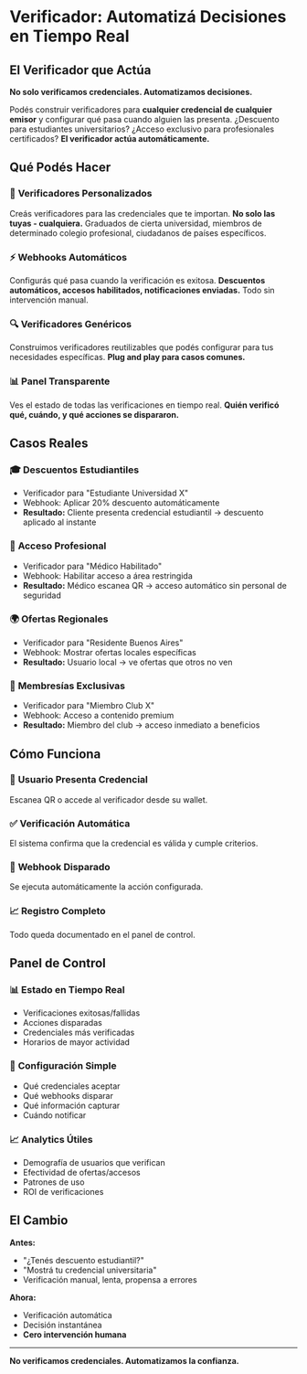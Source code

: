 # Verificador: Automatizá Decisiones en Tiempo Real

## El Verificador que Actúa

**No solo verificamos credenciales. Automatizamos decisiones.**

Podés construir verificadores para **cualquier credencial de cualquier emisor** y configurar qué pasa cuando alguien las presenta. ¿Descuento para estudiantes universitarios? ¿Acceso exclusivo para profesionales certificados? **El verificador actúa automáticamente.**

## Qué Podés Hacer

### 🎯 **Verificadores Personalizados**
Creás verificadores para las credenciales que te importan. **No solo las tuyas - cualquiera.** Graduados de cierta universidad, miembros de determinado colegio profesional, ciudadanos de países específicos.

### ⚡ **Webhooks Automáticos**
Configurás qué pasa cuando la verificación es exitosa. **Descuentos automáticos, accesos habilitados, notificaciones enviadas.** Todo sin intervención manual.

### 🔍 **Verificadores Genéricos**
Construimos verificadores reutilizables que podés configurar para tus necesidades específicas. **Plug and play para casos comunes.**

### 📊 **Panel Transparente**
Ves el estado de todas las verificaciones en tiempo real. **Quién verificó qué, cuándo, y qué acciones se dispararon.**

## Casos Reales

### 🎓 **Descuentos Estudiantiles**
- Verificador para "Estudiante Universidad X"
- Webhook: Aplicar 20% descuento automáticamente
- **Resultado:** Cliente presenta credencial estudiantil → descuento aplicado al instante

### 🏥 **Acceso Profesional**
- Verificador para "Médico Habilitado"
- Webhook: Habilitar acceso a área restringida
- **Resultado:** Médico escanea QR → acceso automático sin personal de seguridad

### 🌍 **Ofertas Regionales**
- Verificador para "Residente Buenos Aires"
- Webhook: Mostrar ofertas locales específicas
- **Resultado:** Usuario local → ve ofertas que otros no ven

### 🎪 **Membresías Exclusivas**
- Verificador para "Miembro Club X"
- Webhook: Acceso a contenido premium
- **Resultado:** Miembro del club → acceso inmediato a beneficios

## Cómo Funciona

### 📱 **Usuario Presenta Credencial**
Escanea QR o accede al verificador desde su wallet.

### ✅ **Verificación Automática**
El sistema confirma que la credencial es válida y cumple criterios.

### 🚀 **Webhook Disparado**
Se ejecuta automáticamente la acción configurada.

### 📈 **Registro Completo**
Todo queda documentado en el panel de control.

## Panel de Control

### 📊 **Estado en Tiempo Real**
- Verificaciones exitosas/fallidas
- Acciones disparadas
- Credenciales más verificadas
- Horarios de mayor actividad

### 🔧 **Configuración Simple**
- Qué credenciales aceptar
- Qué webhooks disparar
- Qué información capturar
- Cuándo notificar

### 📈 **Analytics Útiles**
- Demografía de usuarios que verifican
- Efectividad de ofertas/accesos
- Patrones de uso
- ROI de verificaciones

## El Cambio

**Antes:**
- "¿Tenés descuento estudiantil?"
- "Mostrá tu credencial universitaria"
- Verificación manual, lenta, propensa a errores

**Ahora:**
- Verificación automática
- Decisión instantánea
- **Cero intervención humana**

---
**No verificamos credenciales. Automatizamos la confianza.**
